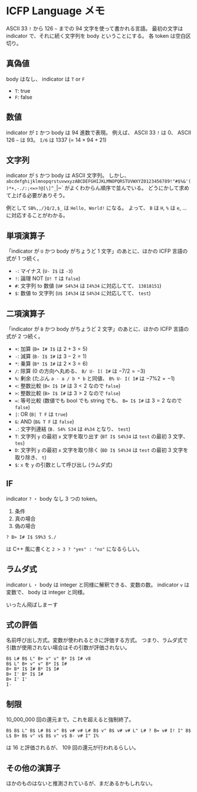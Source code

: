 # ICFP Language メモ

ASCII 33 `!` から 126 `~` までの 94 文字を使って書かれる言語。
最初の文字は indicator で、それに続く文字列を body ということにする。
各 token は空白区切り。

## 真偽値

body はなし、 indicator は `T` or `F`

- `T`: true
- `F`: false

## 数値

indicator が `I` かつ body は 94 進数で表現。
例えば、 ASCII 33 `!` は 0、 ASCII 126 `~` は 93。
`I/6` は 1337 (= $14 \times 94 + 21$)

## 文字列

indicator が `S` かつ body は ASCII 文字列。
しかし、 `abcdefghijklmnopqrstuvwxyzABCDEFGHIJKLMNOPQRSTUVWXYZ0123456789!"#$%&'()*+,-./:;<=>?@[\]^_`|~<space><newline>` がよくわからん順序で並んでいる。
どうにかして求めて上げる必要がありそう。

例として `SB%,,/}Q/2,$_` は `Hello, World!` になる。
よって、 `B` は `H`, `%` は `e`, ... に対応することがわかる。

## 単項演算子

「indicator が `U` かつ body がちょうど 1 文字」のあとに、ほかの ICFP 言語の式が 1 つ続く。

- `-`: マイナス (`U- I$` は `-3`)
- `!`: 論理 NOT (`U! T` は `false`)
- `#`: 文字列 to 数値 (`U# S4%34` は `I4%34` に対応してて、 `13818151`)
- `$`: 数値 to 文字列 (`U$ I4%34` は `S4%34` に対応してて、 `test`)

## 二項演算子

「indicator が `B` かつ body がちょうど 2 文字」のあとに、ほかの ICFP 言語の式が 2 つ続く。

- `+`: 加算 (`B+ I# I$` は $2 + 3 = 5$)
- `-`: 減算 (`B- I$ I#` は $3 - 2 = 1$)
- `*`: 乗算 (`B* I$ I#` は $2 \times 3 = 6$)
- `/`: 除算 (0 の方向へ丸める、 `B/ U- I( I#` は $-7 / 2 = -3$)
- `%`: 剰余 (たぶん `a - a / b * b` と同値、 `B% U- I( I#` は $-7 \% 2 = -1$)
- `<`: 整数比較 (`B< I$ I#` は $3 < 2$ なので `false`)
- `>`: 整数比較 (`B> I$ I#` は $3 > 2$ なので `false`)
- `=`: 等号比較 (数値でも bool でも string でも、 `B= I$ I#` は $3 = 2$ なので `false`)
- `|`: OR (`B| T F` は `true`)
- `&`: AND (`B& T F` は `false`)
- `.`: 文字列連結 (`B. S4% S34` は `4%34` となり、 `test`)
- `T`: 文字列 `y` の最初 `x` 文字を取り出す (`BT I$ S4%34` は `test` の最初 3 文字、 `tes`)
- `D`: 文字列 `y` の最初 `x` 文字を取り除く (`BD I$ S4%34` は `test` の最初 3 文字を取り除き、 `t`)
- `$`: `x` を `y` の引数として呼び出し (ラムダ式)

## IF

indicator `?` ・ body なし
3 つの token。

1. 条件
2. 真の場合
3. 偽の場合

```text
? B> I# I$ S9%3 S./
```

は C++ 風に書くと `2 > 3 ? "yes" : "no"` になるらしい。

## ラムダ式

indicator `L` ・ body は integer と同様に解釈できる、変数の数。
indicator `v` は変数で、 body は integer と同様。

いったん飛ばしまーす

## 式の評価

名前呼び出し方式。変数が使われるときに評価する方式。
つまり、ラムダ式で引数が使用されない場合はその引数が評価されない。

```text
B$ L# B$ L" B+ v" v" B* I$ I# v8
B$ L" B+ v" v" B* I$ I#
B+ B* I$ I# B* I$ I#
B+ I' B* I$ I#
B+ I' I'
I-
```

## 制限

10_000_000 回の還元まで。これを超えると強制終了。

```text
B$ B$ L" B$ L# B$ v" B$ v# v# L# B$ v" B$ v# v# L" L# ? B= v# I! I" B$ L$ B+ B$ v" v$ B$ v" v$ B- v# I" I%
```

は 16 と評価されるが、 109 回の還元が行われるらしい。

## その他の演算子

ほかのものはないと推測されているが、まだあるかもしれない。
